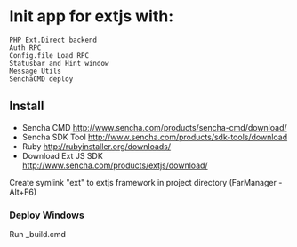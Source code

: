 Init app for extjs with:
===

    PHP Ext.Direct backend
    Auth RPC 
    Config.file Load RPC
    Statusbar and Hint window
    Message Utils
    SenchaCMD deploy

Install
---

- Sencha CMD http://www.sencha.com/products/sencha-cmd/download/
- Sencha SDK Tool http://www.sencha.com/products/sdk-tools/download
- Ruby http://rubyinstaller.org/downloads/
- Download Ext JS SDK  http://www.sencha.com/products/extjs/download/

Create symlink "ext" to extjs framework in project directory (FarManager - Alt+F6)

### Deploy Windows

Run _build.cmd